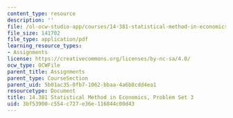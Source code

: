 ```yaml
---
content_type: resource
description: ''
file: /ol-ocw-studio-app/courses/14-381-statistical-method-in-economics-fall-2018/3bf53900c554c727e36e116844c00d43_MIT14_381F18_PS3.pdf
file_size: 141702
file_type: application/pdf
learning_resource_types:
- Assignments
license: https://creativecommons.org/licenses/by-nc-sa/4.0/
ocw_type: OCWFile
parent_title: Assignments
parent_type: CourseSection
parent_uid: 5b01ac35-0fb7-1062-bbaa-4a6b8cdd4ea1
resourcetype: Document
title: 14.381 Statistical Method in Economics, Problem Set 3
uid: 3bf53900-c554-c727-e36e-116844c00d43
---
```

